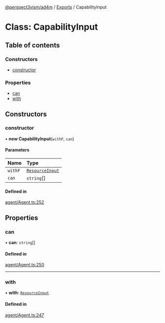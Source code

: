 [@perspect3vism/ad4m](../README.md) / [Exports](../modules.md) / CapabilityInput

# Class: CapabilityInput

## Table of contents

### Constructors

- [constructor](CapabilityInput.md#constructor)

### Properties

- [can](CapabilityInput.md#can)
- [with](CapabilityInput.md#with)

## Constructors

### constructor

• **new CapabilityInput**(`withF`, `can`)

#### Parameters

| Name | Type |
| :------ | :------ |
| `withF` | [`ResourceInput`](ResourceInput.md) |
| `can` | `string`[] |

#### Defined in

[agent/Agent.ts:252](https://github.com/perspect3vism/ad4m/blob/0f993b76/core/src/agent/Agent.ts#L252)

## Properties

### can

• **can**: `string`[]

#### Defined in

[agent/Agent.ts:250](https://github.com/perspect3vism/ad4m/blob/0f993b76/core/src/agent/Agent.ts#L250)

___

### with

• **with**: [`ResourceInput`](ResourceInput.md)

#### Defined in

[agent/Agent.ts:247](https://github.com/perspect3vism/ad4m/blob/0f993b76/core/src/agent/Agent.ts#L247)
